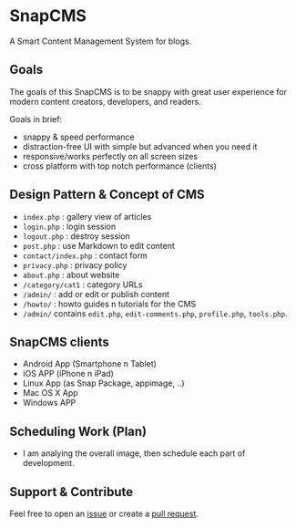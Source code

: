 # SnapCMS
A Smart Content Management System for blogs.

## Goals
The goals of this SnapCMS is to be snappy with great user experience for modern content creators, developers, and readers.

Goals in brief:
- snappy & speed performance
- distraction-free UI with simple but advanced when you need it
- responsive/works perfectly on all screen sizes
- cross platform with top notch performance (clients)

## Design Pattern & Concept of CMS
- `index.php` : gallery view of articles
- `login.php` : login session
- `logout.php` : destroy session
- `post.php` : use Markdown to edit content
- `contact/index.php` : contact form
- `privacy.php` : privacy policy
- `about.php` : about website
- `/category/cat1` : category URLs
- `/admin/` : add or edit or publish content
- `/howto/` : howto guides n tutorials for the CMS
- `/admin/` contains `edit.php`, `edit-comments.php`, `profile.php`, `tools.php`.

## SnapCMS clients
- Android App (Smartphone n Tablet)
- iOS APP (iPhone n iPad)
- Linux App (as Snap Package, appimage, ..)
- Mac OS X App
- Windows APP

## Scheduling Work (Plan)
- I am analying the overall image, then schedule each part of development.

## Support & Contribute
Feel free to open an [issue](https://github.com/DevAbanoub/CMS/issues) or create a [pull request](https://github.com/DevAbanoub/CMS/pulls).
